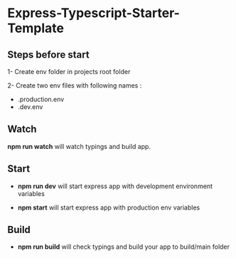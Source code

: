 # Express-Typescript-Starter-Template



## Steps before start


1- Create env folder in projects root folder

2- Create two env files with following names :

 - .production.env
 - .dev.env

## Watch 


**npm run watch** will watch typings and  build app.


## Start 


- **npm run dev** will start express app with development environment variables

- **npm start** will start express app with production env variables




## Build 


- **npm run build** will check typings and  build your app to build/main folder





